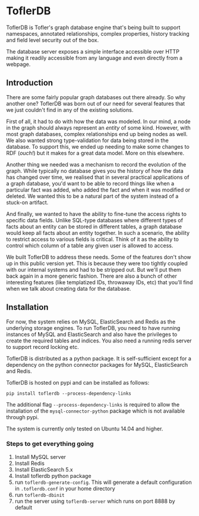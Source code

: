 # ToflerDB

ToflerDB is Tofler's graph database engine that's being built to support
namespaces, annotated relationships, complex properties, history tracking
and field level security out of the box.

The database server exposes a simple interface accessible over HTTP making
it readily accessible from any language and even directly from a webpage.


## Introduction

There are some fairly popular graph databases out there already. So why another one? ToflerDB was born out of our need for several features that we just couldn't find in any of the existing solutions.

First of all, it had to do with how the data was modeled. In our mind, a node in the graph should always represent an *entity* of some kind. However, with most graph databases, complex relationships end up being nodes as well. We also wanted strong type-validation for data being stored in the database. To support this, we ended up needing to make some changes to RDF (*ouch!*) but it makes for a great data model. More on this elsewhere.

Another thing we needed was a mechanism to record the evolution of the graph. While typically no database gives you the history of how the data has changed over time, we realised that in several practical applications of a graph database, you'd want to be able to record things like when a particular fact was added, who added the fact and when it was modified or deleted. We wanted this to be a natural part of the system instead of a stuck-on artifact.

And finally, we wanted to have the ability to fine-tune the access rights to specific data fields. Unlike SQL-type databases where different types of facts about an entity can be stored in different tables, a graph database would keep all facts about an entity together. In such a scenario, the ability to restrict access to various fields is critical. Think of it as the ability to control which column of a table any given user is allowed to access.

We built ToflerDB to address these needs. Some of the features don't show up in this public version yet. This is because they were too tightly coupled with our internal systems and had to be stripped out. But we'll put them back again in a more generic fashion. There are also a bunch of other interesting features (like templatized IDs, throwaway IDs, etc) that you'll find when we talk about creating data for the database.


## Installation

For now, the system relies on MySQL, ElasticSearch and Redis as the underlying storage engines. To run ToflerDB, you need to have running instances of MySQL and ElasticSearch and also have the privileges to create the required tables and indices. You also need a running redis server to support record locking etc.

ToflerDB is distributed as a python package. It is self-sufficient except for a dependency on the python connector packages for MySQL, ElasticSearch and Redis.

ToflerDB is hosted on pypi and can be installed as follows:

```pip install toflerdb --process-dependency-links```

The additional flag `--process-dependency-links` is required to allow the
installation of the `mysql-connector-python` package which is not available
through pypi.

The system is currently only tested on Ubuntu 14.04 and higher.

### Steps to get everything going ###
1. Install MySQL server
2. Install Redis
3. Install ElasticSearch 5.x
4. Install toflerdb python package
5. run `toflerdb-generate-config`. This will generate a default configuration in `.toflerdb.conf` in your home directory
5. run `toflerdb-dbinit`
6. run the server using `toflerdb-server` which runs on port 8888 by default